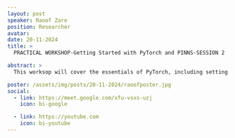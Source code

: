 ```yaml
---
layout: post
speaker: Raoof Zare
position: Researcher
avatar:
date: 20-11-2024
title: >
  PRACTICAL WORKSHOP-Getting Started with PyTorch and PINNS-SESSION 2

abstract: >
  This worksop will cover the essentials of PyTorch, including setting up your environment, defining neural network architectures, and implementing a Physics- Informed Neural Network (PINN) model. Participants will engage in practical exercises to solidify their understanding and gain confidence in using PyTorch for machine learning and scientific computing. No prior experience with PINNs is required, but a basic understanding of Python and neural networks will be beneficial.

poster: /assets/img/posts/20-11-2024/raoofposter.jpg
social:
  - link: https://meet.google.com/xfu-vsxs-uzj
    icon: bi-google

  - link: https://youtube.com
    icon: bi-youtube
---
```

